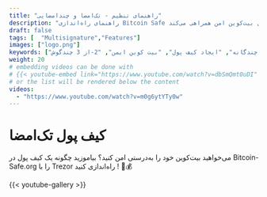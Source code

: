 ```yaml
---
title: "راهنمای تنظیم - تک‌امضا و چندامضایی"
description: "راهنمای راه‌اندازی Bitcoin Safe شما را در مراحل ایجاد یک کیف پول بیت‌کوین امن همراهی می‌کند"
draft: false
tags: [  "Multisignature","Features"]
images: ["logo.png"]
keywords: ["راه اندازی چندگانه", "ایجاد کیف پول", "بیت کوین ایمن", "2-از 3 چندگوش"]
weight: 20
# embedding videos can be done with 
# {{< youtube-embed link="https://www.youtube.com/watch?v=dbSmQmt0uDI" >}}
# or the list will be rendered below the content
videos:
  - "https://www.youtube.com/watch?v=m0g6ytYTy0w"
---
```



# کیف پول تک‌امضا

می‌خواهید بیت‌کوین خود را به‌درستی امن کنید؟ بیاموزید چگونه یک کیف پول در Bitcoin-Safe.org را با Trezor راه‌اندازی کنید
 ! 🔐💰


{{< youtube-gallery >}}
